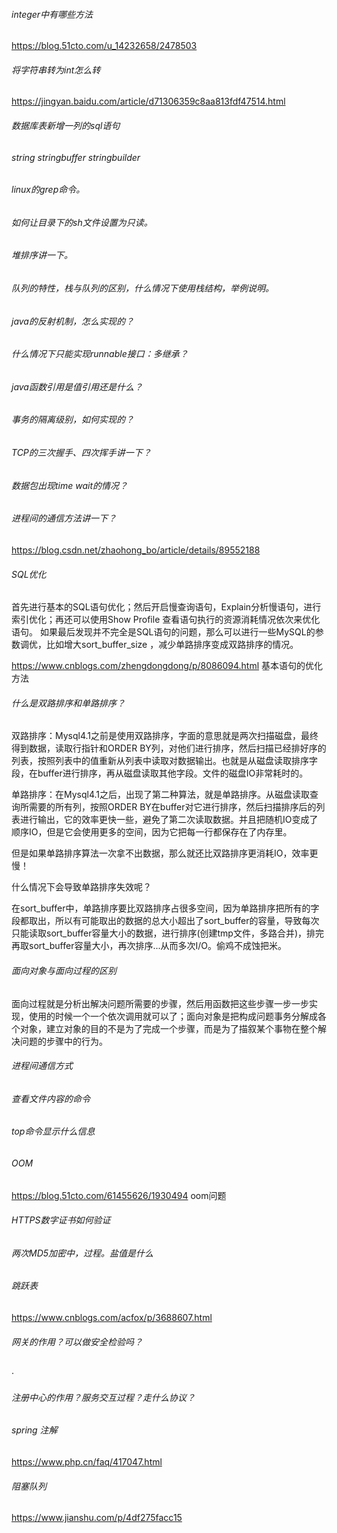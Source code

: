 ###### integer中有哪些方法

https://blog.51cto.com/u_14232658/2478503

###### 将字符串转为int怎么转

https://jingyan.baidu.com/article/d71306359c8aa813fdf47514.html

###### 数据库表新增一列的sql语句



###### string stringbuffer stringbuilder



###### linux的grep命令。



###### 如何让目录下的sh文件设置为只读。



###### 堆排序讲一下。



###### 队列的特性，栈与队列的区别，什么情况下使用栈结构，举例说明。



###### java的反射机制，怎么实现的？



###### 什么情况下只能实现runnable接口：多继承？

###### java函数引用是值引用还是什么？

###### 事务的隔离级别，如何实现的？

###### TCP的三次握手、四次挥手讲一下？

###### 数据包出现time wait的情况？



###### 进程间的通信方法讲一下？

https://blog.csdn.net/zhaohong_bo/article/details/89552188

###### SQL优化

​        首先进行基本的SQL语句优化；然后开启慢查询语句，Explain分析慢语句，进行索引优化；再还可以使用Show Profile 查看语句执行的资源消耗情况依次来优化语句。 如果最后发现并不完全是SQL语句的问题，那么可以进行一些MySQL的参数调优，比如增大sort_buffer_size ，减少单路排序变成双路排序的情况。 

https://www.cnblogs.com/zhengdongdong/p/8086094.html 基本语句的优化方法

###### 什么是双路排序和单路排序？

双路排序：Mysql4.1之前是使用双路排序，字面的意思就是两次扫描磁盘，最终得到数据，读取行指针和ORDER BY列，对他们进行排序，然后扫描已经排好序的列表，按照列表中的值重新从列表中读取对数据输出。也就是从磁盘读取排序字段，在buffer进行排序，再从磁盘读取其他字段。文件的磁盘IO非常耗时的。

单路排序：在Mysql4.1之后，出现了第二种算法，就是单路排序。从磁盘读取查询所需要的所有列，按照ORDER BY在buffer对它进行排序，然后扫描排序后的列表进行输出，它的效率更快一些，避免了第二次读取数据。并且把随机IO变成了顺序IO，但是它会使用更多的空间，因为它把每一行都保存在了内存里。

但是如果单路排序算法一次拿不出数据，那么就还比双路排序更消耗IO，效率更慢！

什么情况下会导致单路排序失效呢？

在sort_buffer中，单路排序要比双路排序占很多空间，因为单路排序把所有的字段都取出，所以有可能取出的数据的总大小超出了sort_buffer的容量，导致每次只能读取sort_buffer容量大小的数据，进行排序(创建tmp文件，多路合并)，排完再取sort_buffer容量大小，再次排序...从而多次I/O。偷鸡不成蚀把米。

###### 面向对象与面向过程的区别

​       面向过程就是分析出解决问题所需要的步骤，然后用函数把这些步骤一步一步实现，使用的时候一个一个依次调用就可以了；面向对象是把构成问题事务分解成各个对象，建立对象的目的不是为了完成一个步骤，而是为了描叙某个事物在整个解决问题的步骤中的行为。

###### 进程间通信方式

###### 查看文件内容的命令

###### top命令显示什么信息

###### OOM

https://blog.51cto.com/61455626/1930494 oom问题

###### HTTPS数字证书如何验证



###### 两次MD5加密中，过程。盐值是什么



###### 跳跃表

https://www.cnblogs.com/acfox/p/3688607.html

###### 网关的作用？可以做安全检验吗？

·

###### 注册中心的作用？服务交互过程？走什么协议？



###### spring 注解

https://www.php.cn/faq/417047.html

###### 阻塞队列

https://www.jianshu.com/p/4df275facc15